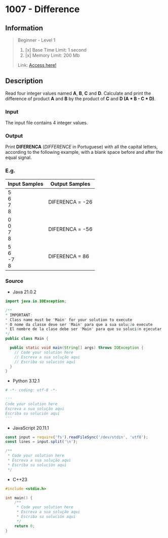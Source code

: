 # 1007 - Difference

## Information
> Beginner - Level 1
>
> 1. [x]  Base Time Limit: 1 second
> 2. [x]  Memory Limit: 200 Mb
>
> Link: [Access here!](https://judge.beecrowd.com/en/problems/view/1007)

## Description
Read four integer values named **A**, **B**, **C** and **D**. Calculate and print the difference of product **A** and **B** by the product of **C** and **D (A * B - C * D)**.

### Input
The input file contains 4 integer values.

### Output
Print **DIFERENCA** (_DIFFERENCE_ in Portuguese) with all the capital letters, according to the following example, with a blank space before and after the equal signal.

### E.g.
| Input Samples              | Output Samples  |
|----------------------------|-----------------|
| 5 <br/> 6 <br/>  7 <br/> 8 | DIFERENCA = -26 |
| 0 <br/> 0 <br/>  7 <br/> 8 | DIFERENCA = -56 |
| 5 <br/> 6 <br/> -7 <br/> 8 | DIFERENCA =  86 |

### Source

- Java 21.0.2
```java
import java.io.IOException;

/**
* IMPORTANT:
* Class name must be "Main" for your solution to execute
* O nome da classe deve ser "Main" para que a sua solução execute
* El nombre de la clase debe ser "Main" para que su solución ejecutar
*/
public class Main {

  public static void main(String[] args) throws IOException {
    // Code your solution here
    // Escreva a sua solução aqui
    // Escriba su solución aquí
  }
}

```

- Python 3.12.1
```py
# -*- coding: utf-8 -*-

'''
Code your solution here
Escreva a sua solução aqui
Escriba su solución aquí
'''

```

- JavaScript 20.11.1
```js
const input = require('fs').readFileSync('/dev/stdin', 'utf8');
const lines = input.split('\n');

/**
 * Code your solution here
 * Escreva a sua solução aqui
 * Escriba su solución aquí
 */

```

- C++23
```cpp
#include <stdio.h>

int main() {
    /**
     * Code your solution here
     * Escreva a sua solução aqui
     * Escriba su solución aquí
     */
    return 0;
}

```
